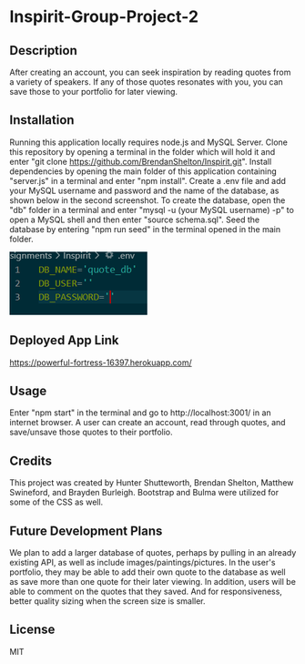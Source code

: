 # Inspirit-Group-Project-2

## Description 

After creating an account, you can seek inspiration by reading quotes from a variety of speakers. If any of those quotes resonates with you, you can save those to your portfolio for later viewing.

## Installation

Running this application locally requires node.js and MySQL Server. Clone this repository by opening a terminal in the folder which will hold it and enter "git clone https://github.com/BrendanShelton/Inspirit.git". Install dependencies by opening the main folder of this application containing "server.js" in a terminal and enter "npm install". Create a .env file and add your MySQL username and password and the name of the database, as shown below in the second screenshot. To create the database, open the "db" folder in a terminal and enter "mysql -u (your MySQL username) -p" to open a MySQL shell and then enter "source schema.sql". Seed the database by entering "npm run seed" in the terminal opened in the main folder.

![screenshot of .env file](screenshot.PNG)
## Deployed App Link

https://powerful-fortress-16397.herokuapp.com/

## Usage

Enter "npm start" in the terminal and go to http://localhost:3001/ in an internet browser. A user can create an account, read through quotes, and save/unsave those quotes to their portfolio.

## Credits

This project was created by Hunter Shutteworth, Brendan Shelton, Matthew Swineford, and Brayden Burleigh. Bootstrap and Bulma were utilized for some of the CSS as well.

## Future Development Plans

We plan to add a larger database of quotes, perhaps by pulling in an already existing API, as well as include images/paintings/pictures. In the user's portfolio, they may be able to add their own quote to the database as well as save more than one quote for their later viewing. In addition, users will be able to comment on the quotes that they saved. And for responsiveness, better quality sizing when the screen size is smaller.

## License

MIT
